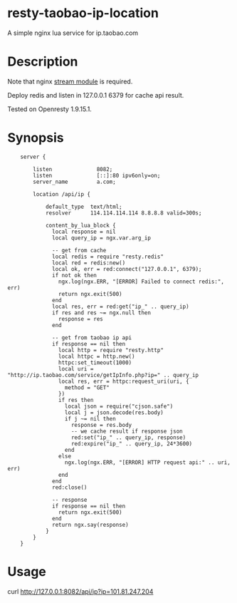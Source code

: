 # resty-taobao-ip-location
A simple nginx lua service for ip.taobao.com

# Description

Note that nginx [stream module](https://nginx.org/en/docs/stream/ngx_stream_core_module.html) is required.

Deploy redis and listen in 127.0.0.1 6379 for cache api result.

Tested on Openresty 1.9.15.1.

# Synopsis

```
    server {

        listen              8082;
        listen              [::]:80 ipv6only=on;
        server_name         a.com;

        location /api/ip {

            default_type  text/html;
            resolver      114.114.114.114 8.8.8.8 valid=300s;

            content_by_lua_block {
              local response = nil
              local query_ip = ngx.var.arg_ip

              -- get from cache
              local redis = require "resty.redis"
              local red = redis:new()
              local ok, err = red:connect("127.0.0.1", 6379);
              if not ok then
                ngx.log(ngx.ERR, "[ERROR] Failed to connect redis:", err)
                return ngx.exit(500)
              end
              local res, err = red:get("ip_" .. query_ip)
              if res and res ~= ngx.null then
                response = res
              end

              -- get from taobao ip api
              if response == nil then
                local http = require "resty.http"
                local httpc = http.new()
                httpc:set_timeout(1000)
                local uri = "http://ip.taobao.com/service/getIpInfo.php?ip=" .. query_ip
                local res, err = httpc:request_uri(uri, {
                  method = "GET"
                })
                if res then
                  local json = require("cjson.safe")
                  local j = json.decode(res.body)
                  if j ~= nil then
                    response = res.body
                    -- we cache result if response json
                    red:set("ip_" .. query_ip, response)
                    red:expire("ip_" .. query_ip, 24*3600)
                  end
                else
                  ngx.log(ngx.ERR, "[ERROR] HTTP request api:" .. uri, err)
                end
              end
              red:close()

              -- response
              if response == nil then
                return ngx.exit(500)
              end
              return ngx.say(response)
            }
        }
    }
  ```
  
# Usage

curl http://127.0.0.1:8082/api/ip?ip=101.81.247.204
